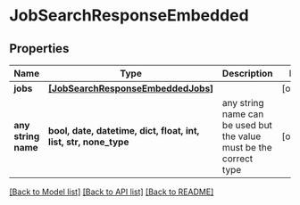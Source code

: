 # JobSearchResponseEmbedded


## Properties
Name | Type | Description | Notes
------------ | ------------- | ------------- | -------------
**jobs** | [**[JobSearchResponseEmbeddedJobs]**](JobSearchResponseEmbeddedJobs.md) |  | [optional] 
**any string name** | **bool, date, datetime, dict, float, int, list, str, none_type** | any string name can be used but the value must be the correct type | [optional]

[[Back to Model list]](../README.md#documentation-for-models) [[Back to API list]](../README.md#documentation-for-api-endpoints) [[Back to README]](../README.md)


